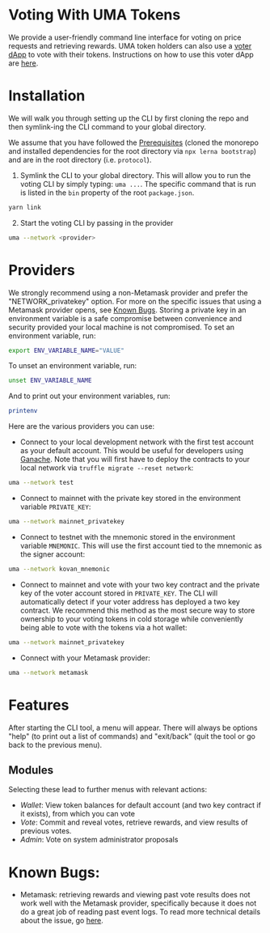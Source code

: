 # Voting With UMA Tokens

We provide a user-friendly command line interface for voting on price requests and retrieving rewards. UMA token holders can also use a [voter dApp](http://vote.umaproject.org/) to vote with their tokens. Instructions on how to use this voter dApp are [here](https://docs.google.com/document/d/1kaooVekQwyhHGEMCJBRaatVoHYA87tX9XqPKoIbkHuQ/edit).

# Installation

We will walk you through setting up the CLI by first cloning the repo and then symlink-ing the CLI command to your global directory.

We assume that you have followed the [Prerequisites](../../synthetic_tokens/tutorials/prerequisites.md) (cloned the monorepo and installed dependencies for the root directory via `npx lerna bootstrap`) and are in the root directory (i.e. `protocol`).

1. Symlink the CLI to your global directory. This will allow you to run the voting CLI by simply typing: `uma ...`. The specific command that is run is listed in the `bin` property of the root `package.json`.

```sh
yarn link
```

2. Start the voting CLI by passing in the provider

```sh
uma --network <provider>
```

# Providers

We strongly recommend using a non-Metamask provider and prefer the "NETWORK_privatekey" option. For more on the specific issues that using a Metamask provider opens, see [Known Bugs](#known-bugs). Storing a private key in an environment variable is a safe compromise between convenience and security provided your local machine is not compromised. To set an environment variable, run:

```sh
export ENV_VARIABLE_NAME="VALUE"
```

To unset an environment variable, run:

```sh
unset ENV_VARIABLE_NAME
```

And to print out your environment variables, run:

```sh
printenv
```

Here are the various providers you can use:

- Connect to your local development network with the first test account as your default account. This would be useful for developers using [Ganache](https://github.com/trufflesuite/ganache). Note that you will first have to deploy the contracts to your local network via `truffle migrate --reset network`:

```sh
uma --network test
```

- Connect to mainnet with the private key stored in the environment variable `PRIVATE_KEY`:

```sh
uma --network mainnet_privatekey
```

- Connect to testnet with the mnemonic stored in the environment variable `MNEMONIC`. This will use the first account tied to the mnemonic as the signer account:

```sh
uma --network kovan_mnemonic
```

- Connect to mainnet and vote with your two key contract and the private key of the voter account stored in `PRIVATE_KEY`. The CLI will automatically detect if your voter address has deployed a two key contract. We recommend this method as the most secure way to store ownership to your voting tokens in cold storage while conveniently being able to vote with the tokens via a hot wallet:

```sh
uma --network mainnet_privatekey
```

- Connect with your Metamask provider:

```sh
uma --network metamask
```

# Features

After starting the CLI tool, a menu will appear. There will always be options "help" (to print out a list of commands) and "exit/back" (quit the tool or go back to the previous menu).

## Modules

Selecting these lead to further menus with relevant actions:

- _Wallet_: View token balances for default account (and two key contract if it exists), from which you can vote
- _Vote_: Commit and reveal votes, retrieve rewards, and view results of previous votes.
- _Admin_: Vote on system administrator proposals

# Known Bugs:

- Metamask: retrieving rewards and viewing past vote results does not work well with the Metamask provider, specifically because it does not do a great job of reading past event logs. To read more technical details about the issue, go [here](https://github.com/UMAprotocol/protocol/issues/901).
